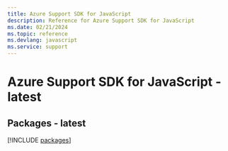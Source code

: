 ```yaml
---
title: Azure Support SDK for JavaScript
description: Reference for Azure Support SDK for JavaScript
ms.date: 02/21/2024
ms.topic: reference
ms.devlang: javascript
ms.service: support
---
```

# Azure Support SDK for JavaScript - latest
## Packages - latest
[!INCLUDE [packages](support-index.md)]